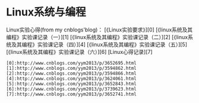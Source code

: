 # Linux系统与编程
Linux实验心得(from my cnblogs'blog)：
[《Linux实验要求》][0]
[《linux系统及其编程》实验课记录（一）][1]
[《linux系统及其编程》实验课记录（二）][2]
[《linux系统及其编程》实验课记录（四）][4]
[《linux系统及其编程》实验课记录（五）][5]
[《linux系统及其编程》实验课记录（六）][6]
[Linux心得记录][7]


	[0]:http://www.cnblogs.com/yym2013/p/3652695.html
	[1]:http://www.cnblogs.com/yym2013/p/3594862.html
	[2]:http://www.cnblogs.com/yym2013/p/3594866.html
	[4]:http://www.cnblogs.com/yym2013/p/3624061.html
	[5]:http://www.cnblogs.com/yym2013/p/3652843.html
	[6]:http://www.cnblogs.com/yym2013/p/3739623.html
	[7]:http://www.cnblogs.com/yym2013/p/3652741.html
